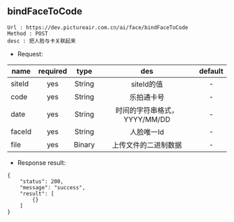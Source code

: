 

bindFaceToCode
---

```
Url : https://dev.pictureair.com.cn/ai/face/bindFaceToCode
Method : POST 
desc : 把人脸与卡关联起来
```

* Request:

|name|required|type|des|default|
| ------------- |:-------------:|:-------------:|:---------------------------------------:|:-------------:|
| siteId | yes | String | siteId的值 | - |
| code | yes | String | 乐拍通卡号 | - |
| date | yes | String | 时间的字符串格式，YYYY/MM/DD | - |
| faceId | yes | String | 人脸唯一Id | - |
| file | yes | Binary | 上传文件的二进制数据 | - |

* Response result:
```
{
    "status": 200,
    "message": "success",
    "result": [
        {}
    ]
}
```

